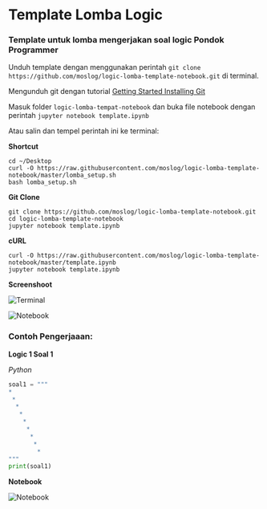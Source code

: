 # Template Lomba Logic
### Template untuk lomba mengerjakan soal logic Pondok Programmer

Unduh template dengan menggunakan perintah `git clone https://github.com/moslog/logic-lomba-template-notebook.git` di terminal.

Mengunduh git dengan tutorial [Getting Started Installing Git](https://git-scm.com/book/en/v2/Getting-Started-Installing-Git)

Masuk folder `logic-lomba-tempat-notebook` dan buka file notebook dengan perintah `jupyter notebook template.ipynb`

Atau salin dan tempel perintah ini ke terminal:

**Shortcut**
```shell
cd ~/Desktop
curl -O https://raw.githubusercontent.com/moslog/logic-lomba-template-notebook/master/lomba_setup.sh
bash lomba_setup.sh
```

**Git Clone**
```shell
git clone https://github.com/moslog/logic-lomba-template-notebook.git
cd logic-lomba-template-notebook
jupyter notebook template.ipynb
```

**cURL**
```shell
curl -O https://raw.githubusercontent.com/moslog/logic-lomba-template-notebook/master/template.ipynb
jupyter notebook template.ipynb
```


**Screenshoot**

![Terminal](terminal.png)

![Notebook](jupyter-notebook.png)

### Contoh Pengerjaaan:

**Logic 1 Soal 1**

_Python_
   ```python
   soal1 = """
   *
    *
     *
      *
       *
        *
         *
          *
           *
   """
   print(soal1)
   ```
   
   **Notebook**
    
![Notebook](soal1logic1.png)
